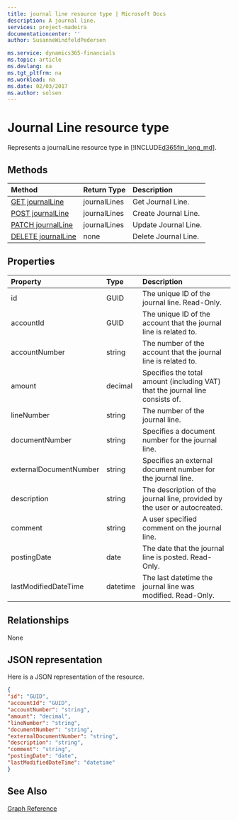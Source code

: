 ```yaml
---
title: journal line resource type | Microsoft Docs
description: A journal line.
services: project-madeira
documentationcenter: ''
author: SusanneWindfeldPedersen

ms.service: dynamics365-financials
ms.topic: article
ms.devlang: na
ms.tgt_pltfrm: na
ms.workload: na
ms.date: 02/03/2017
ms.author: solsen
---
```


# Journal Line resource type
Represents a journalLine resource type in [!INCLUDE[d365fin_long_md](../dynamics-nav/includes/d365fin_long_md.md)].

## Methods

| Method       | Return Type  |Description|
|:---------------|:--------|:----------|
|[GET journalLine](get-journalLine.md)|journalLines|Get Journal Line.|
|[POST journalLine](create-journalLine.md)|journalLines|Create Journal Line.|
|[PATCH journalLine](update-journalLine.md)|journalLines|Update Journal Line.|
|[DELETE journalLine](delete-journalLine.md)|none|Delete Journal Line.|

## Properties
| Property	   | Type	|Description|
|:---------------|:--------|:----------|
|id|GUID|The unique ID of the journal line. Read-Only.|
|accountId|GUID|The unique ID of the account that the journal line is related to.|
|accountNumber|string|The number of the account that the journal line is related to.|
|amount|decimal|Specifies the total amount (including VAT) that the journal line consists of.|
|lineNumber|string|The number of the journal line.|
|documentNumber|string|Specifies a document number for the journal line.|
|externalDocumentNumber|string|Specifies an external document number for the journal line.|
|description|string|The description of the journal line, provided by the user or autocreated.|
|comment|string|A user specified comment on the journal line.|
|postingDate|date|The date that the journal line is posted. Read-Only.|
|lastModifiedDateTime|datetime|The last datetime the journal line was modified. Read-Only.|


## Relationships
None

## JSON representation

Here is a JSON representation of the resource.


```json
{
"id": "GUID",
"accountId": "GUID",
"accountNumber": "string",
"amount": "decimal",
"lineNumber": "string",
"documentNumber": "string",
"externalDocumentNumber": "string",
"description": "string",
"comment": "string",
"postingDate": "date",
"lastModifiedDateTime": "datetime"
}
```

## See Also
[Graph Reference](graph-reference.md)  
